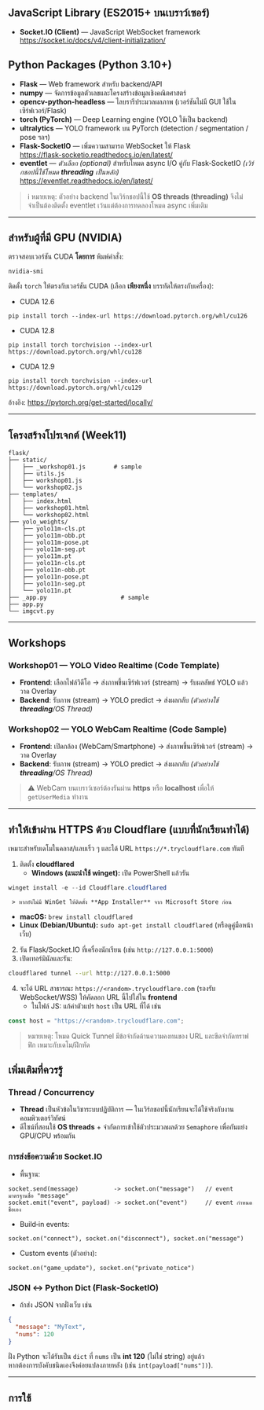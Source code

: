 ## JavaScript Library (ES2015+ บนเบราว์เซอร์)
- **Socket.IO (Client)** — JavaScript WebSocket framework  
  <a href="https://socket.io/docs/v4/client-initialization/" target="_blank" rel="noopener noreferrer">https://socket.io/docs/v4/client-initialization/</a>

## Python Packages (Python 3.10+)
- **Flask** — Web framework สำหรับ backend/API  
- **numpy** — จัดการข้อมูลตัวเลขและโครงสร้างข้อมูลเชิงคณิตศาสตร์  
- **opencv-python-headless** — ไลบรารีประมวลผลภาพ (เวอร์ชันไม่มี GUI ใช้ในเซิร์ฟเวอร์/Flask)  
- **torch (PyTorch)** — Deep Learning engine (YOLO ใช้เป็น backend)  
- **ultralytics** — YOLO framework บน PyTorch (detection / segmentation / pose ฯลฯ)  
- **Flask-SocketIO** — เพิ่มความสามารถ WebSocket ให้ Flask  
  <a href="https://flask-socketio.readthedocs.io/en/latest/" target="_blank" rel="noopener noreferrer">https://flask-socketio.readthedocs.io/en/latest/</a>  
- **eventlet** — *ตัวเลือก (optional)* สำหรับโหมด async I/O คู่กับ Flask‑SocketIO *(เวิร์กชอปนี้ใช้โหมด **threading** เป็นหลัก)*  
  <a href="https://eventlet.readthedocs.io/en/latest/" target="_blank" rel="noopener noreferrer">https://eventlet.readthedocs.io/en/latest/</a>

> ℹ️ หมายเหตุ: ตัวอย่าง backend ในเวิร์กชอปนี้ใช้ **OS threads (threading)** จึงไม่จำเป็นต้องติดตั้ง eventlet เว้นแต่ต้องการทดลองโหมด async เพิ่มเติม

---

## สำหรับผู้ที่มี GPU (NVIDIA)
ตรวจสอบเวอร์ชัน CUDA **โดยการ** พิมพ์คำสั่ง:

```
nvidia-smi
```

ติดตั้ง `torch` ให้ตรงกับเวอร์ชัน CUDA (เลือก **เพียงหนึ่ง** บรรทัดให้ตรงกับเครื่อง):

- CUDA 12.6
```
pip install torch --index-url https://download.pytorch.org/whl/cu126
```
- CUDA 12.8
```
pip install torch torchvision --index-url https://download.pytorch.org/whl/cu128
```
- CUDA 12.9
```
pip install torch torchvision --index-url https://download.pytorch.org/whl/cu129
```

อ้างอิง: <https://pytorch.org/get-started/locally/>

---

## โครงสร้างโปรเจกต์ (Week11)
```text
flask/
├── static/
│   ├── _workshop01.js        # sample
│   ├── utils.js
│   ├── workshop01.js
│   └── workshop02.js
├── templates/
│   ├── index.html
│   ├── workshop01.html
│   └── workshop02.html
├── yolo_weights/
│   ├── yolo11m-cls.pt
│   ├── yolo11m-obb.pt
│   ├── yolo11m-pose.pt
│   ├── yolo11m-seg.pt
│   ├── yolo11m.pt
│   ├── yolo11n-cls.pt
│   ├── yolo11n-obb.pt
│   ├── yolo11n-pose.pt
│   ├── yolo11n-seg.pt
│   └── yolo11n.pt
├── _app.py                     # sample
├── app.py
└── imgcvt.py
```

---

## Workshops

### Workshop01 — YOLO Video Realtime (Code Template)
- **Frontend**: เลือกไฟล์วิดีโอ → ส่งภาพขึ้นเซิร์ฟเวอร์ (stream) → รับผลลัพธ์ YOLO แล้ววาด Overlay
- **Backend**: รับภาพ (stream) → YOLO predict → ส่งผลกลับ *(ตัวอย่างใช้ **threading**/OS Thread)*

### Workshop02 — YOLO WebCam Realtime (Code Sample)
- **Frontend**: เปิดกล้อง (WebCam/Smartphone) → ส่งภาพขึ้นเซิร์ฟเวอร์ (stream) → วาด Overlay  
- **Backend**: รับภาพ (stream) → YOLO predict → ส่งผลกลับ *(ตัวอย่างใช้ **threading**/OS Thread)*

> ⚠️ WebCam บนเบราว์เซอร์ต้องรันผ่าน **https** หรือ **localhost** เพื่อให้ `getUserMedia` ทำงาน

---

## ทำให้เข้าผ่าน HTTPS ด้วย Cloudflare (แบบที่นักเรียนทำได้)

เหมาะสำหรับเดโมในคลาส/แลบเร็ว ๆ และได้ URL `https://*.trycloudflare.com` ทันที

1. ติดตั้ง **cloudflared**
   - **Windows (แนะนำใช้ winget):** เปิด PowerShell แล้วรัน

```powershell
winget install -e --id Cloudflare.cloudflared
```

```
 > หากยังไม่มี WinGet ให้ติดตั้ง **App Installer** จาก Microsoft Store ก่อน
```

- **macOS:** `brew install cloudflared`
- **Linux (Debian/Ubuntu):** `sudo apt-get install cloudflared` (หรือดูคู่มือหน้าเว็บ)

2. รัน Flask/Socket.IO ที่เครื่องนักเรียน (เช่น `http://127.0.0.1:5000`)
3. เปิดเทอร์มินัลและรัน:

```bash
cloudflared tunnel --url http://127.0.0.1:5000
```

4. จะได้ URL สาธารณะ `https://<random>.trycloudflare.com` (รองรับ WebSocket/WSS) ให้คัดลอก URL นี้ไปใส่ใน **frontend**
   - ในไฟล์ JS: แก้ค่าตัวแปร `host` เป็น URL ที่ได้ เช่น

```js
const host = "https://<random>.trycloudflare.com";
```

> หมายเหตุ: โหมด Quick Tunnel มีข้อจำกัดด้านความคงทนของ URL และขีดจำกัดทราฟฟิก เหมาะกับเดโม/ฝึกหัด

## เพิ่มเติมที่ควรรู้

### Thread / Concurrency
- **Thread** เป็นหัวข้อในวิชาระบบปฏิบัติการ — ในเวิร์กชอปนี้นักเรียนจะได้ใช้จริงกับงานคอมพิวเตอร์วิทัศน์
- ดีไซน์ที่สอนใช้ **OS threads** + จำกัดการเข้าใช้ตัวประมวลผลด้วย `Semaphore` เพื่อกันแย่ง GPU/CPU พร้อมกัน

### การส่งข้อความด้วย Socket.IO
- พื้นฐาน:
```text
socket.send(message)          -> socket.on("message")   // event มาตรฐานชื่อ "message"
socket.emit("event", payload) -> socket.on("event")     // event กำหนดชื่อเอง
```
- Build‑in events:
```text
socket.on("connect"), socket.on("disconnect"), socket.on("message")
```
- Custom events (ตัวอย่าง):
```text
socket.on("game_update"), socket.on("private_notice")
```

### JSON ↔ Python Dict (Flask‑SocketIO)
- ถ้าส่ง JSON จากฝั่งเว็บ เช่น
```json
{
  "message": "MyText",
  "nums": 120
}
```
ฝั่ง Python จะได้รับเป็น `dict` ที่ `nums` เป็น **int 120** (ไม่ใช่ string) อยู่แล้ว  
หากต้องการบังคับชนิดเองจึงค่อยแปลงภายหลัง (เช่น `int(payload["nums"])`).

---

## การใช้



